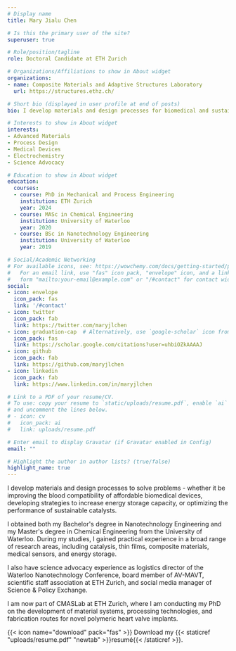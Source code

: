 ```yaml
---
# Display name
title: Mary Jialu Chen

# Is this the primary user of the site?
superuser: true

# Role/position/tagline
role: Doctoral Candidate at ETH Zurich

# Organizations/Affiliations to show in About widget
organizations:
- name: Composite Materials and Adaptive Structures Laboratory
  url: https://structures.ethz.ch/

# Short bio (displayed in user profile at end of posts)
bio: I develop materials and design processes for biomedical and sustainable applications.

# Interests to show in About widget
interests:
- Advanced Materials
- Process Design
- Medical Devices
- Electrochemistry
- Science Advocacy

# Education to show in About widget
education:
  courses:
  - course: PhD in Mechanical and Process Engineering
    institution: ETH Zurich
    year: 2024
  - course: MASc in Chemical Engineering
    institution: University of Waterloo
    year: 2020
  - course: BSc in Nanotechnology Engineering
    institution: University of Waterloo
    year: 2019

# Social/Academic Networking
# For available icons, see: https://wowchemy.com/docs/getting-started/page-builder/#icons
#   For an email link, use "fas" icon pack, "envelope" icon, and a link in the
#   form "mailto:your-email@example.com" or "/#contact" for contact widget.
social:
- icon: envelope
  icon_pack: fas
  link: '/#contact'
- icon: twitter
  icon_pack: fab
  link: https://twitter.com/maryjlchen
- icon: graduation-cap  # Alternatively, use `google-scholar` icon from `ai` icon pack
  icon_pack: fas
  link: https://scholar.google.com/citations?user=uhbiOZkAAAAJ
- icon: github
  icon_pack: fab
  link: https://github.com/maryjlchen
- icon: linkedin
  icon_pack: fab
  link: https://www.linkedin.com/in/maryjlchen

# Link to a PDF of your resume/CV.
# To use: copy your resume to `static/uploads/resume.pdf`, enable `ai` icons in `params.toml`,
# and uncomment the lines below.
# - icon: cv
#   icon_pack: ai
#   link: uploads/resume.pdf

# Enter email to display Gravatar (if Gravatar enabled in Config)
email: ""

# Highlight the author in author lists? (true/false)
highlight_name: true
---
```


I develop materials and design processes to solve problems - whether it be improving the blood compatibility of affordable biomedical devices, developing strategies to increase energy storage capacity, or optimizing the performance of sustainable catalysts.

I obtained both my Bachelor's degree in Nanotechnology Engineering and my Master's degree in Chemical Engineering from the University of Waterloo. During my studies, I gained practical experience in a broad range of research areas, including catalysis, thin films, composite materials, medical sensors, and energy storage.

I also have science advocacy experience as logistics director of the Waterloo Nanotechnology Conference, board member of AV-MAVT, scientific staff association at ETH Zurich, and social media manager of Science & Policy Exchange.

I am now part of CMASLab at ETH Zurich, where I am conducting my PhD on the development of material systems, processing technologies, and fabrication routes for novel polymeric heart valve implants.

{{< icon name="download" pack="fas" >}} Download my {{< staticref "uploads/resume.pdf" "newtab" >}}resumé{{< /staticref >}}.

